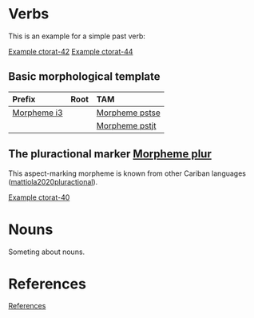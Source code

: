 # Verbs

This is an example for a simple past verb:

[Example ctorat-42](ExampleTable#cldf:ctorat-42)
[Example ctorat-44](ExampleTable#cldf:ctorat-44)

## Basic morphological template

| Prefix    | Root   | TAM          |
|:----------|:-------|:-------------|
| [Morpheme i3](MorphsetTable#cldf:i3) |        | [Morpheme pstse](MorphsetTable#cldf:pstse) |
|           |        | [Morpheme pstjt](MorphsetTable#cldf:pstjt) |

## The pluractional marker [Morpheme plur](MorphsetTable#cldf:plur)
This aspect-marking morpheme is known from other Cariban languages ([mattiola2020pluractional](sources.bib?with_internal_ref_link&ref#cldf:mattiola2020pluractional)).

[Example ctorat-40](ExampleTable#cldf:ctorat-40)


# Nouns

Someting about nouns.
# References
[References](Source?with_anchor#cldf:__all__)